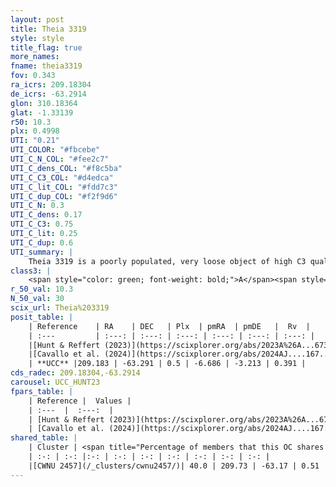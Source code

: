 ```yaml
---
layout: post
title: Theia 3319
style: style
title_flag: true
more_names: 
fname: theia3319
fov: 0.343
ra_icrs: 209.18304
de_icrs: -63.2914
glon: 310.18364
glat: -1.33139
r50: 10.3
plx: 0.4998
UTI: "0.21"
UTI_COLOR: "#fbcebe"
UTI_C_N_COL: "#fee2c7"
UTI_C_dens_COL: "#f8c5ba"
UTI_C_C3_COL: "#d4edca"
UTI_C_lit_COL: "#fdd7c3"
UTI_C_dup_COL: "#f2f9d6"
UTI_C_N: 0.3
UTI_C_dens: 0.17
UTI_C_C3: 0.75
UTI_C_lit: 0.25
UTI_C_dup: 0.6
UTI_summary: |
    Theia 3319 is a poorly populated, very loose object of high C3 quality. It was recently reported in the literature.<br><br>This is likely a unique object, which shares a moderate percentage of members with at least one previously reported entry.
class3: |
    <span style="color: green; font-weight: bold;">A</span><span style="color: #FFC300; font-weight: bold;">B</span>
r_50_val: 10.3
N_50_val: 30
scix_url: Theia%203319
posit_table: |
    | Reference    | RA    | DEC   | Plx  | pmRA  | pmDE   |  Rv  |
    | :---         | :---: | :---: | :---: | :---: | :---: | :---: |
    |[Hunt & Reffert (2023)](https://scixplorer.org/abs/2023A%26A...673A.114H) | 209.16 | -63.315 | 0.494 | -6.675 | -3.199 | 0.386 |
    |[Cavallo et al. (2024)](https://scixplorer.org/abs/2024AJ....167...12C) | 209.37 | -63.202 | 0.496 | -- | -- | -- |
    | **UCC** |209.183 | -63.291 | 0.5 | -6.686 | -3.213 | 0.391 | 
cds_radec: 209.18304,-63.2914
carousel: UCC_HUNT23
fpars_table: |
    | Reference |  Values |
    | :---  |  :---:  |
    | [Hunt & Reffert (2023)](https://scixplorer.org/abs/2023A%26A...673A.114H) | `AV50=0.971, diffAV50=0.455, MOD50=11.396, logAge50=8.274` |
    | [Cavallo et al. (2024)](https://scixplorer.org/abs/2024AJ....167...12C) | `AV50=1.51, dMod50=10.64, logAge50=8.22, [Fe/H]50=-0.74` |
shared_table: |
    | Cluster | <span title="Percentage of members that this OC shares with the ones listed">%</span>   | RA   | DEC   | Plx   | pmRA  | pmDE  | Rv | UTI |
    | :-: | :-: |:-: | :-: | :-: | :-: | :-: | :-: | :-: |
    |[CWNU 2457](/_clusters/cwnu2457/)| 40.0 | 209.73 | -63.17 | 0.51 | -6.66 | -3.28 | -- |0.25 |
---
```

